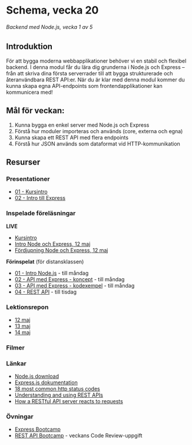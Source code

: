 # Schema, vecka 20
###### Backend med Node.js, vecka 1 av 5

## Introduktion

För att bygga moderna webbapplikationer behöver vi en stabil och flexibel backend. 
I denna modul får du lära dig grunderna i Node.js och Express – från att skriva dina första serverrader till att bygga strukturerade och återanvändbara REST API:er. 
När du är klar med denna modul kommer du kunna skapa egna API-endpoints som frontendapplikationer kan kommunicera med!

## Mål för veckan:

1. Kunna bygga en enkel server med Node.js och Express
2. Förstå hur moduler importeras och används (core, externa och egna)
3. Kunna skapa ett REST API med flera endpoints
4. Förstå hur JSON används som dataformat vid HTTP-kommunikation

## Resurser

### Presentationer

* [01 - Kursintro](https://docs.google.com/presentation/d/1_orrDKp8Nkl4lYekqOIBjjvKnB4Zx6Gp/edit?usp=sharing&ouid=117251319654116712560&rtpof=true&sd=true)
* [02 - Intro till Express](https://docs.google.com/presentation/d/13onMi2u1iAMmKsGmTE0Ex6uw9NZIjlzT/edit?usp=sharing&ouid=117251319654116712560&rtpof=true&sd=true)

### Inspelade föreläsningar

**LIVE**
* [Kursintro](https://funet-my.sharepoint.com/:v:/g/personal/jesper_nyberg_folkuniversitetet_se/EcVG0TNZuZ9OsPvvO8_w7WQB9UBZZ9-b2vEIoWzTJi6Stw?e=HMDCNe&nav=eyJyZWZlcnJhbEluZm8iOnsicmVmZXJyYWxBcHAiOiJTdHJlYW1XZWJBcHAiLCJyZWZlcnJhbFZpZXciOiJTaGFyZURpYWxvZy1MaW5rIiwicmVmZXJyYWxBcHBQbGF0Zm9ybSI6IldlYiIsInJlZmVycmFsTW9kZSI6InZpZXcifX0%3D)
* [Intro Node och Express, 12 maj](https://funet.sharepoint.com/:v:/s/FrontendutvecklareYH-Fe24Karlstad-Arvika/EeWq_0dhcZFDrf01JGQQZKIBSbbfdWwRtvWumC48PBG4iQ?e=Alhei0&nav=eyJyZWZlcnJhbEluZm8iOnsicmVmZXJyYWxBcHAiOiJTdHJlYW1XZWJBcHAiLCJyZWZlcnJhbFZpZXciOiJTaGFyZURpYWxvZy1MaW5rIiwicmVmZXJyYWxBcHBQbGF0Zm9ybSI6IldlYiIsInJlZmVycmFsTW9kZSI6InZpZXcifX0%3D)
* [Fördjupning Node och Express, 12 maj](https://funet-my.sharepoint.com/:v:/g/personal/jesper_nyberg_folkuniversitetet_se/ERibHKdYE8ZEntrK9Qg_8X4Br7GTM9Il-sK37Jxj3qINGg?e=xpMQAP&nav=eyJyZWZlcnJhbEluZm8iOnsicmVmZXJyYWxBcHAiOiJTdHJlYW1XZWJBcHAiLCJyZWZlcnJhbFZpZXciOiJTaGFyZURpYWxvZy1MaW5rIiwicmVmZXJyYWxBcHBQbGF0Zm9ybSI6IldlYiIsInJlZmVycmFsTW9kZSI6InZpZXcifX0%3D)

**Förinspelat** (för distansklassen)

* [01 - Intro Node.js](https://vimeo.com/807411701/7a18cffca2) - till måndag
* [02 - API med Express - koncept](https://vimeo.com/807411951/c7161c2d55) - till måndag
* [03 - API med Express - kodexempel](https://vimeo.com/807412052/79ad1cf028) - till måndag
* [04 - REST API](https://vimeo.com/809659071/860888cacb) - till tisdag

### Lektionsrepon

* [12 maj](https://github.com/fu-node-fe24/week-20-lecture-12-maj)
* [13 maj](https://github.com/fu-node-fe24/week-20-lecture-13-maj)
* [14 maj](https://github.com/fu-node-fe24/week-20-lecture-14-maj)

### Filmer


### Länkar

* [Node.js download](https://nodejs.org/en)
* [Express.js dokumentation](https://expressjs.com/)
* [18 most common http status codes](https://drive.google.com/file/d/14l7MH9Zc4aGR9hJVHt6V0W1oAeKUTf5E/view?usp=sharing)
* [Understanding and using REST APIs](https://www.smashingmagazine.com/2018/01/understanding-using-rest-api/)
* [How a RESTful API server reacts to requests](https://www.oreilly.com/content/how-a-restful-api-server-reacts-to-requests/)


### Övningar 

* [Express Bootcamp](https://github.com/fu-node-fe24/week-20-exercise-express-bootcamp)
* [REST API Bootcamp](https://github.com/fu-node-fe24/week-20-exercise-api-bootcamp/tree/main) - veckans Code Review-uppgift
